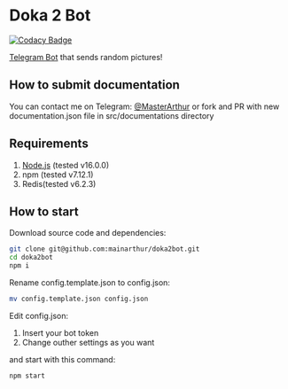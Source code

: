 # Doka 2 Bot

[![Codacy Badge](https://api.codacy.com/project/badge/Grade/590a37f2a664482da8998480f630d014)](https://app.codacy.com/gh/mainarthur/doka2bot?utm_source=github.com&utm_medium=referral&utm_content=mainarthur/doka2bot&utm_campaign=Badge_Grade_Settings)

[Telegram Bot](https://t.me/Doka2Bot) that sends random pictures!

## How to submit documentation

You can contact me on Telegram: [@MasterArthur](https://t.me/MasterArthur) or fork and PR with new documentation.json file in src/documentations directory

## Requirements

1.  [Node.js](https://nodejs.org/en/download/) (tested v16.0.0)
2.  npm (tested v7.12.1)
3.  Redis(tested v6.2.3)

## How to start

Download source code and dependencies:

```bash
git clone git@github.com:mainarthur/doka2bot.git
cd doka2bot
npm i
```

Rename config.template.json to config.json:

```bash
mv config.template.json config.json
```

Edit config.json:

1.  Insert your bot token
2.  Change outher settings as you want

and start with this command:

```bash
npm start
```
